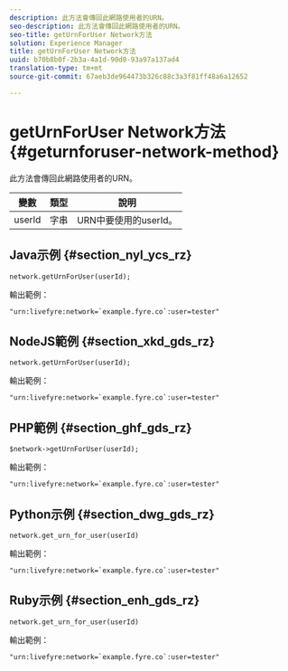 ```yaml
---
description: 此方法會傳回此網路使用者的URN。
seo-description: 此方法會傳回此網路使用者的URN。
seo-title: getUrnForUser Network方法
solution: Experience Manager
title: getUrnForUser Network方法
uuid: b70b8b0f-2b3a-4a1d-90d0-93a97a137ad4
translation-type: tm+mt
source-git-commit: 67aeb3de964473b326c88c3a3f81ff48a6a12652

---
```



# getUrnForUser Network方法{#geturnforuser-network-method}

此方法會傳回此網路使用者的URN。

| 變數 | 類型 | 說明 |
|--- |--- |--- |
| userId | 字串 | URN中要使用的userId。 |

## Java示例 {#section_nyl_ycs_rz}

```
network.getUrnForUser(userId);
```

輸出範例：

```
"urn:livefyre:network=`example.fyre.co`:user=tester" 
```

## NodeJS範例 {#section_xkd_gds_rz}

```
network.getUrnForUser(userId);
```

輸出範例：

```
"urn:livefyre:network=`example.fyre.co`:user=tester" 
```

## PHP範例 {#section_ghf_gds_rz}

```
$network->getUrnForUser(userId); 
```

輸出範例：

```
"urn:livefyre:network=`example.fyre.co`:user=tester" 
```

## Python示例 {#section_dwg_gds_rz}

```
network.get_urn_for_user(userId) 
```

輸出範例：

```
"urn:livefyre:network=`example.fyre.co`:user=tester" 
```

## Ruby示例 {#section_enh_gds_rz}

```
network.get_urn_for_user(userId) 
```

輸出範例：

```
"urn:livefyre:network=`example.fyre.co`:user=tester" 
```

